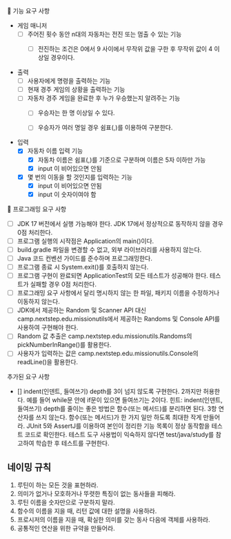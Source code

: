 🚀 기능 요구 사항

- 게임 매니저
    - [ ] 주어진 횟수 동안 n대의 자동차는 전진 또는 멈출 수 있는 기능
        - [ ] 전진하는 조건은 0에서 9 사이에서 무작위 값을 구한 후 무작위 값이 4 이상일 경우이다.


- 출력
    - [ ] 사용자에게 명령을 출력하는 기능
    - [ ] 현재 경주 게임의 상황을 출력하는 기능
    - [ ] 자동차 경주 게임을 완료한 후 누가 우승했는지 알려주는 기능
        - [ ] 우승자는 한 명 이상일 수 있다.
        - [ ] 우승자가 여러 명일 경우 쉼표(,)를 이용하여 구분한다.


- 입력
    - [x] 자동차 이름 입력 기능
        - [x] 자동차 이름은 쉼표(,)를 기준으로 구분하며 이름은 5자 이하만 가능
        - [x] input 이 비어있으면 안됨
    - [x] 몇 번의 이동을 할 것인지를 입력하는 기능
        - [x] input 이 비어있으면 안됨
        - [x] input 이 숫자이여야 함

🎯 프로그래밍 요구 사항

- [ ] JDK 17 버전에서 실행 가능해야 한다. JDK 17에서 정상적으로 동작하지 않을 경우 0점 처리한다.
- [ ] 프로그램 실행의 시작점은 Application의 main()이다.
- [ ] build.gradle 파일을 변경할 수 없고, 외부 라이브러리를 사용하지 않는다.
- [ ] Java 코드 컨벤션 가이드를 준수하며 프로그래밍한다.
- [ ] 프로그램 종료 시 System.exit()를 호출하지 않는다.
- [ ] 프로그램 구현이 완료되면 ApplicationTest의 모든 테스트가 성공해야 한다. 테스트가 실패할 경우 0점 처리한다.
- [ ] 프로그래밍 요구 사항에서 달리 명시하지 않는 한 파일, 패키지 이름을 수정하거나 이동하지 않는다.
- [ ] JDK에서 제공하는 Random 및 Scanner API 대신 camp.nextstep.edu.missionutils에서 제공하는 Randoms 및 Console API를 사용하여 구현해야 한다.
- [ ] Random 값 추출은 camp.nextstep.edu.missionutils.Randoms의 pickNumberInRange()를 활용한다.
- [ ] 사용자가 입력하는 값은 camp.nextstep.edu.missionutils.Console의 readLine()을 활용한다.

추가된 요구 사항

- [] indent(인덴트, 들여쓰기) depth를 3이 넘지 않도록 구현한다. 2까지만 허용한다.
  예를 들어 while문 안에 if문이 있으면 들여쓰기는 2이다.
  힌트: indent(인덴트, 들여쓰기) depth를 줄이는 좋은 방법은 함수(또는 메서드)를 분리하면 된다.
  3항 연산자를 쓰지 않는다.
  함수(또는 메서드)가 한 가지 일만 하도록 최대한 작게 만들어라.
  JUnit 5와 AssertJ를 이용하여 본인이 정리한 기능 목록이 정상 동작함을 테스트 코드로 확인한다.
  테스트 도구 사용법이 익숙하지 않다면 test/java/study를 참고하여 학습한 후 테스트를 구현한다.

## 네이밍 규칙

1. 루틴이 하는 모든 것을 표현하라.
2. 의미가 없거나 모호하거나 뚜렷한 특징이 없는 동사들을 피해라.
3. 루틴 이름을 숫자만으로 구분하지 말라.
4. 함수의 이름을 지을 때, 리턴 값에 대한 설명을 사용하라.
5. 프로시저의 이름을 지을 때, 확실한 의미를 갖는 동사 다음에 객체를 사용하라.
6. 공통적인 연산을 위한 규약을 만들어라.